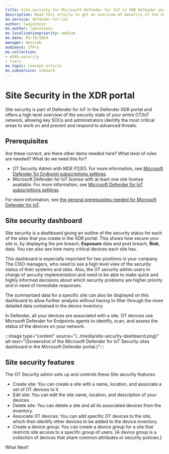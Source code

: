```yaml
---
title: Site security for Microsoft Defender for IoT in XDR Defender portal
description: Read this article to get an overview of benefits of the new Site Security features in the XDR portal.
ms.service: defender-for-iot
author: lwainstein
ms.author: lwainstein
ms.localizationpriority: medium
ms.date: 05/19/2024
manager: deniseb
audience: ITPro
ms.collection:
- m365-security
- tier2
ms.topic: concept-article
ms.subservice: onboard
---
```


# Site Security in the XDR portal

Site security is part of Defender for IoT in the Defender XDR portal and offers a high level overview of the security state of your entire OT/IoT network, allowing key SOCs and administrators identify the most critical areas to work on and prevent and respond to advanced threats. <!--to including exposure to potential security threats and risks.  enterprise OT/IoT security platform designed to help enterprise networks prevent, detect, investigate, and respond to advanced threats. -->

## Prerequisites

Are these correct, are there other items needed here? What level of roles are needed?
What do we need this for?

- OT Security Admin with MDE P2/E5. For more information, see [Microsoft Defender for Endpoint subscriptions settings](defender-endpoint/defender-endpoint-subscription-settings.md).
- Microsoft Defender for IoT license with at least one site license available. For more information, see [Microsoft Defender for IoT subscriptions settings](license-admin-senter.md).<!-- is this really a prereq at this stage? You can buy the site license later? -but i think it is probably best to keep. -->

For more information, see [the general prerequisites needed for Microsoft Defender for IoT](prerequisites.md).

## Site security dashboard

Site security is a dashboard giving an outline of the security status for each of the sites that you create in the XDR portal. This shows how secure your site is, by displaying the pre breach, **Exposure** data and post breach, **Risk**, data. You can also see how many critical devices each site has.

This dashboard is especially important for two positions in your company. The CISO managers, who need to see a high level view of the security status of their systems and sites. Also, the OT security admin users in charge of security implementation and need to be able to make quick and highly informed decisions about which security problems are higher priority and in need of immediate responses.  

The summarized data for a specific site can also be displayed on this dashboard to allow further analysis without having to filter through the more detailed data contained in the device inventory.  

In Defender, all your devices are associated with a site. OT devices use Microsoft Defender for Endpoints agents to identify, scan, and assess the status of the devices on your network.  

:::image type="content" source="{../media/site-security-dashbaord.png}" alt-text="{Screenshot of the Microsoft Defender for IoT Security sites dashboard in the Microsoft Defender portal.}":::

## Site security features

The OT Security admin sets up and controls these Site security features:

- Create site: You can create a site with a name, location, and associate a set of OT devices to it.
- Edit site: You can edit the site name, location, and description of your devices.
- Delete site: You can delete a site and all its associated devices from the inventory.
- Associate OT devices: You can add specific OT devices to the site, which then identify other devices to be added to the device inventory.
- Create a device group: You can create a device group for a site that restricts site access to a specific group of users. [A device group is a collection of devices that share common attributes or security policies.]

What Next!
